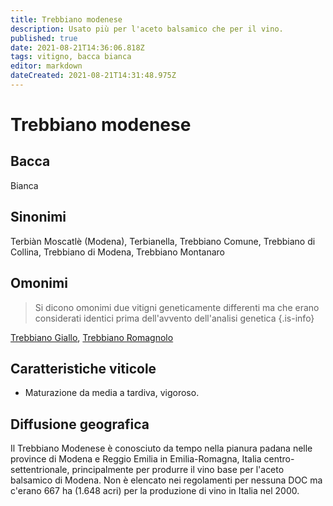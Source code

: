 ```yaml
---
title: Trebbiano modenese
description: Usato più per l'aceto balsamico che per il vino.
published: true
date: 2021-08-21T14:36:06.818Z
tags: vitigno, bacca bianca
editor: markdown
dateCreated: 2021-08-21T14:31:48.975Z
---
```


# Trebbiano modenese

## Bacca
Bianca

## Sinonimi
Terbiàn Moscatlè (Modena), Terbianella, Trebbiano Comune, Trebbiano di Collina, Trebbiano di Modena, Trebbiano Montanaro

## Omonimi
> Si dicono omonimi due vitigni geneticamente differenti ma che erano considerati identici prima dell'avvento dell'analisi genetica
{.is-info}

[Trebbiano Giallo](/vitigni/bacca-bianca/trebbiano-giallo), [Trebbiano Romagnolo](/vitigni/bacca-bianca/trebbiano-romagnolo)

## Caratteristiche viticole

- Maturazione da media a tardiva, vigoroso.

## Diffusione geografica
Il Trebbiano Modenese è conosciuto da tempo nella pianura padana nelle province di Modena e Reggio Emilia in Emilia-Romagna, Italia centro-settentrionale, principalmente per produrre il vino base per l'aceto balsamico di Modena. Non è elencato nei regolamenti per nessuna DOC ma c'erano 667 ha (1.648 acri) per la produzione di vino in Italia nel 2000.